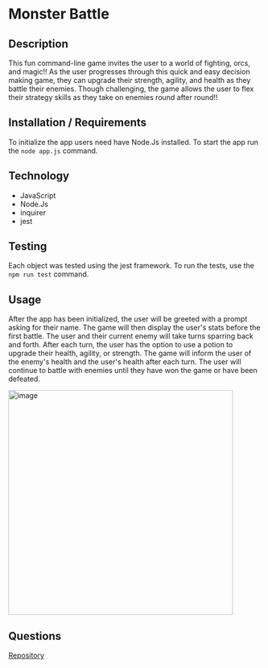# Monster Battle

## Description
This fun command-line game invites the user to a world of fighting, orcs, and magic!! As the user progresses through this quick and easy decision making game, they can upgrade their strength, agility, and health as they battle their enemies. Though challenging, the game allows the user to flex their strategy skills as they take on enemies round after round!!
## Installation / Requirements
To initialize the app users need have Node.Js installed. To start the app run the `node app.js` command. 

## Technology
* JavaScript
* Node.Js
* inquirer
* jest

## Testing
Each object was tested using the jest framework. To run the tests, use the `npm run test` command. 

## Usage
After the app has been initialized, the user will be greeted with a prompt asking for their name. The game will then display the user's stats before the first battle. The user and their current enemy will take turns sparring back and forth. After each turn, the user has the option to use a potion to upgrade their health, agility, or strength. The game will inform the user of the enemy's health and the user's health after each turn. The user will continue to battle with enemies until they have won the game or have been defeated.

<img width="446" alt="image" src="https://user-images.githubusercontent.com/86696492/204119225-f9531996-75c3-43c1-9510-4304a99e0e62.png">
  

## Questions
[Repository](https://github.com/nicolalenee/oop-game)
